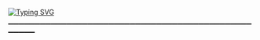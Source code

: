 [![Typing SVG](https://readme-typing-svg.demolab.com?font=Fira+Code&weight=700&size=60&duration=1000&pause=1750&color=F7F7F7&center=true&vCenter=true&width=1573&height=100&lines=%F0%9F%9A%A7+CYBER+DEFENSE+PLAYBOOK+%F0%9F%9A%A7)](https://git.io/typing-svg)

▔▔▔▔▔▔▔▔▔▔▔▔▔▔▔▔▔▔▔▔▔▔▔▔▔▔▔▔▔▔▔▔▔▔▔▔▔▔▔▔▔▔▔▔▔▔▔▔▔▔▔
